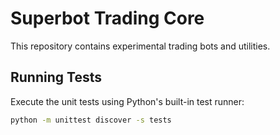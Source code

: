 # Superbot Trading Core

This repository contains experimental trading bots and utilities.

## Running Tests

Execute the unit tests using Python's built-in test runner:

```bash
python -m unittest discover -s tests
```


